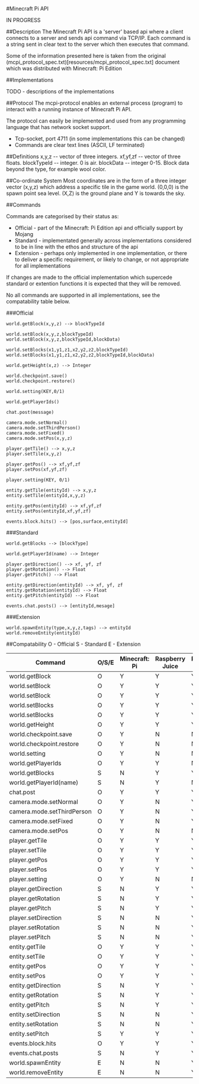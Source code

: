 #Minecraft Pi API

IN PROGRESS

##Description
The Minecraft Pi API is a 'server' based api where a client connects to a server and sends api command via TCP/IP. Each command is a string sent in clear text to the server which then executes that command.

Some of the information presented here is taken from the original (mcpi_protocol_spec.txt)[resources/mcpi_protocol_spec.txt] document which was distributed with Minecraft: Pi Edition

##Implementations

TODO - descriptions of the implementations

##Protocol
The mcpi-protocol enables an external process (program) to interact with a running instance of Minecraft Pi API.

The protocol can easily be implemented and used from any programming language that has network socket support. 

* Tcp-socket, port 4711 (in some implementations this can be changed)
* Commands are clear text lines (ASCII, LF terminated)

##Definitions
x,y,z -- vector of three integers.
xf,yf,zf -- vector of three floats.
blockTypeId -- integer. 0 is air.
blockData -- integer 0-15. Block data beyond the type, for example wool color.

##Co-ordinate System
Most coordinates are in the form of a three integer vector (x,y,z) which address a specific tile in the game world. (0,0,0) is the spawn point sea level. (X,Z) is the ground plane and Y is towards the sky.

##Commands

Commands are categorised by their status as:
* Official - part of the Minecraft: Pi Edition api and officially support by Mojang
* Standard - implementated generally across implementations considered to be in line with the ethos and structure of the api
* Extension - perhaps only implemented in one implementation, or there to deliver a specific requirement, or likely to change, or not appropriate for all implementations

If changes are made to the official implementation which supercede standard or extention functions it is expected that they will be removed.

No all commands are supported in all implementations, see the compatability table below.

###Official

    world.getBlock(x,y,z) --> blockTypeId    

    world.setBlock(x,y,z,blockTypeId)    
    world.setBlock(x,y,z,blockTypeId,blockData)    

    world.setBlocks(x1,y1,z1,x2,y2,z2,blockTypeId)    
    world.setBlocks(x1,y1,z1,x2,y2,z2,blockTypeId,blockData)    

    world.getHeight(x,z) --> Integer    

    world.checkpoint.save()    
    world.checkpoint.restore()    

    world.setting(KEY,0/1)    

    world.getPlayerIds()    

    chat.post(message)    

    camera.mode.setNormal()    
    camera.mode.setThirdPerson()    
    camera.mode.setFixed()    
    camera.mode.setPos(x,y,z)    

    player.getTile() --> x,y,z    
    player.setTile(x,y,z)    

    player.getPos() --> xf,yf,zf    
    player.setPos(xf,yf,zf)    

    player.setting(KEY, 0/1)    

    entity.getTile(entityId) --> x,y,z    
    entity.setTile(entityId,x,y,z)    

    entity.getPos(entityId) --> xf,yf,zf    
    entity.setPos(entityId,xf,yf,zf)    

    events.block.hits() --> [pos,surface,entityId]    

###Standard

    world.getBlocks --> [blockType]    

    world.getPlayerId(name) --> Integer    

    player.getDirection() --> xf, yf, zf    
    player.getRotation() --> Float    
    player.getPitch() --> Float    

    entity.getDirection(entityId) --> xf, yf, zf    
    entity.getRotation(entityId) --> Float    
    entity.getPitch(entityId) --> Float    

    events.chat.posts() --> [entityId,mesage]    

###Extension

    world.spawnEntity(type,x,y,z,tags) --> entityId    
    world.removeEntity(entityId)    

##Compatability
O - Official
S - Standard
E - Extension

Command | O/S/E | Minecraft: Pi | Raspberry Juice | Raspberry Jam Mod | mcapi
--- | --- | --- | --- | --- |--- 
world.getBlock | O | Y | Y | Y | Y
world.setBlock | O | Y | Y | Y | Y
world.setBlock | O | Y | Y | Y | Y
world.setBlocks | O | Y | Y | Y | Y
world.setBlocks | O | Y | Y | Y | Y
world.getHeight | O | Y | Y | Y | Y
world.checkpoint.save | O | Y | N | N | N
world.checkpoint.restore | O | Y | N | N | N
world.setting | O | Y | N | N | N
world.getPlayerIds | O | Y | Y | N | N
world.getBlocks | S | N | Y | Y | Y
world.getPlayerId(name) | S  | N | Y | N | N
chat.post | O | Y | Y | Y | Y
camera.mode.setNormal | O | Y | N | Y | Y
camera.mode.setThirdPerson | O | Y | N | Y | Y
camera.mode.setFixed | O | Y | N | Y | Y
camera.mode.setPos | O | Y | N | N | N
player.getTile | O | Y | Y | Y | Y
player.setTile | O | Y | Y | Y | Y
player.getPos | O | Y | Y | Y | Y
player.setPos | O | Y | Y | Y | Y
player.setting | O | Y | N | N | N
player.getDirection | S | N | Y | Y | Y
player.getRotation | S | N | Y | Y | Y
player.getPitch | S | N | Y | Y | Y
player.setDirection | S | N | N | Y | N
player.setRotation | S | N | N | Y | N
player.setPitch | S | N | N | Y | N
entity.getTile | O | Y | Y | Y | Y
entity.setTile | O | Y | Y | Y | Y
entity.getPos | O | Y | Y | Y | Y
entity.setPos | O | Y | Y | Y | Y
entity.getDirection | S | N | Y | Y | Y
entity.getRotation | S | N | Y | Y | Y
entity.getPitch | S | N | Y | Y | Y
entity.setDirection | S | N | N | Y | N
entity.setRotation | S | N | N | Y | N
entity.setPitch | S | Y | Y | Y | N
events.block.hits | O | Y | Y | Y | Y
events.chat.posts | S | N | Y | Y | N
world.spawnEntity | E | N | N | Y | N
world.removeEntity | E | N | N | Y | N